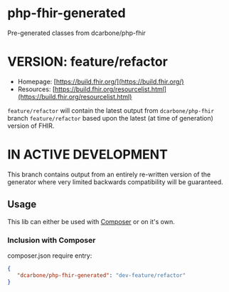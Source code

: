 # php-fhir-generated
Pre-generated classes from dcarbone/php-fhir

# VERSION: feature/refactor

- Homepage: [https://build.fhir.org/](https://build.fhir.org/)
- Resources: [https://build.fhir.org/resourcelist.html](https://build.fhir.org/resourcelist.html)

`feature/refactor` will contain the latest output from `dcarbone/php-fhir` branch `feature/refactor` based upon the 
latest (at time of generation) version of FHIR.

# IN ACTIVE DEVELOPMENT

This branch contains output from an entirely re-written version of the generator where very limited backwards
compatibility will be guaranteed.

## Usage

This lib can either be used with [Composer](https://getcomposer.org) or on it's own.


### Inclusion with Composer

composer.json require entry:

```json
{
   "dcarbone/php-fhir-generated": "dev-feature/refactor"
}
```
